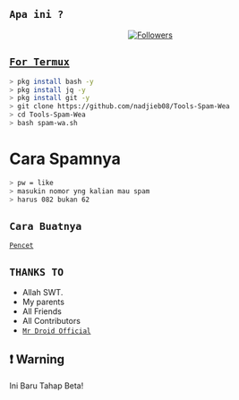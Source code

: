 

## `Apa ini ?`
<p align="center">
<a href="https://github.com/zeeoneofc/followers"><img title="Followers" src="https://img.shields.io/github/followers/zeeoneofc?color=red&style=flat-square"
</p>
<p align='center'>
    </p>

##  `For Termux`

```bash
> pkg install bash -y
> pkg install jq -y
> pkg install git -y
> git clone https://github.com/nadjieb08/Tools-Spam-Wea
> cd Tools-Spam-Wea
> bash spam-wa.sh
```
# Cara Spamnya

```bash
> pw = like
> masukin nomor yng kalian mau spam
> harus 082 bukan 62

```

## `Cara Buatnya`

[`Pencet`](https://youtu.be/GjVi9hwicfg)

## `THANKS TO`

- Allah SWT.
- My parents
- All Friends
- All Contributors
- [`Mr Droid Official`](https://youtube.com/channel/UCb12spDJJH7-6cNOIWDtMpg)

## ❗ Warning
Ini Baru Tahap Beta!

 


